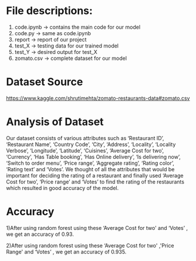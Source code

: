 
# File descriptions:
1. code.ipynb -> contains the main code for our model <br />
2. code.py -> same as code.ipynb <br />
3. report -> report of our project <br />
4. test_X -> testing data for our trained model <br />
5. test_Y -> desired output for test_X <br />
6. zomato.csv -> complete dataset for our model <br />

# Dataset Source
https://www.kaggle.com/shrutimehta/zomato-restaurants-data#zomato.csv

# Analysis of Dataset
Our dataset consists of various attributes such as ‘Restaurant ID’, ‘Restaurant Name’,
‘Country Code’, ‘City’, ‘Address’, ‘Locality’, ‘Locality Verbose’, ‘Longitude’, ‘Latitude’,
‘Cuisines’, ‘Average Cost for two’, ‘Currency’, ‘Has Table booking’, ‘Has Online delivery’, ‘Is
delivering now’, ‘Switch to order menu’, ‘Price range’, ‘Aggregate rating’, ‘Rating color’,
‘Rating text’ and ‘Votes’.
We thought of all the attributes that would be important for deciding the rating of a
restaurant and finally used ‘Average Cost for two’, ‘Price range’ and ‘Votes’ to find the rating
of the restaurants which resulted in good accuracy of the model.

# Accuracy
1)After using random forest using these ‘Average Cost for two' and ‘Votes’ , we get an accuracy of 0.93.<br />

2)After using random forest using these ‘Average Cost for two' ,'Price Range' and ‘Votes’ , we get an accuracy of 0.935.
